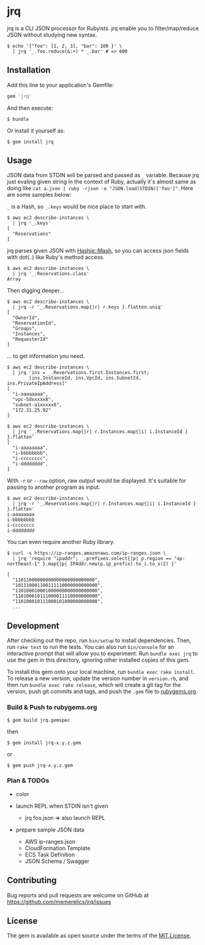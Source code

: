 # jrq

jrq is a CLI JSON processor for Rubyists. jrq enable you to filter/map/reduce JSON without studying new syntax.

```
$ echo '{"foo": [1, 2, 3], "bar": 100 }' \
  | jrq '_.foo.reduce(&:+) * _.bar' # => 600
```

## Installation

Add this line to your application's Gemfile:

```ruby
gem 'jrq'
```

And then execute:

    $ bundle

Or install it yourself as:

    $ gem install jrq

## Usage

JSON data from STDIN will be parsed and passed as `_` variable. Because jrq just evaling given string in the context of Ruby, actually it's almost same as doing like `cat a.json | ruby -rjson -e "JSON.load(STDIN)['foo']"`. Here are some samples below:

`_` is a Hash, so `_.keys` would be nice place to start with.

```
$ aws ec2 describe-instances \
  | jrq '_.keys'
[
  "Reservations"
]
```

jrq parses given JSON with [Hashie::Mash](https://github.com/intridea/hashie#mash), so you can access json fields with dot(`.`) like Ruby's method access.

```
$ aws ec2 describe-instances \
  | jrq '_.Reservations.class'
Array
```

Then digging deeper...

```
$ aws ec2 describe-instances \
  | jrq -r '_.Reservations.map{|r| r.keys }.flatten.uniq'
[
  "OwnerId",
  "ReservationId",
  "Groups",
  "Instances",
  "RequesterId"
]
```

... to get information you need.

```
$ aws ec2 describe-instances \
  | jrq 'ins = _.Reservations.first.Instances.first;
        [ins.InstanceId, ins.VpcId, ins.SubnetId, ins.PrivateIpAddress]'
[
  "i-aaaaaaaa",
  "vpc-5dxxxxx8",
  "subnet-a1xxxxx6",
  "172.31.25.92"
]
```

```
$ aws ec2 describe-instances \
  | jrq '_.Reservations.map{|r| r.Instances.map{|i| i.InstanceId } }.flatten'
[
  "i-aaaaaaaa",
  "i-bbbbbbbb",
  "i-cccccccc",
  "i-dddddddd",
]
```

With `-r` or `--raw` option, raw output would be displayed. It's suitable for passing to another program as input.

```
$ aws ec2 describe-instances \
  | jrq -r '_.Reservations.map{|r| r.Instances.map{|i| i.InstanceId } }.flatten'
i-aaaaaaaa
i-bbbbbbbb
i-cccccccc
i-dddddddd
```

You can even require another Ruby library.

```
$ curl -s https://ip-ranges.amazonaws.com/ip-ranges.json \
  | jrq 'require "ipaddr"; _.prefixes.select{|p| p.region == "ap-northeast-1" }.map{|p| IPAddr.new(p.ip_prefix).to_i.to_s(2) }'

[
  "11011000000000000000000000000",
  "101110001100111110000000000000",
  "110100010001000000000000000000",
  "110100010111000011110000000000",
  "110100010111000101000000000000",
  ...
```

## Development

After checking out the repo, run `bin/setup` to install dependencies. Then, run `rake test` to run the tests. You can also run `bin/console` for an interactive prompt that will allow you to experiment. Run `bundle exec jrq` to use the gem in this directory, ignoring other installed copies of this gem.

To install this gem onto your local machine, run `bundle exec rake install`. To release a new version, update the version number in `version.rb`, and then run `bundle exec rake release`, which will create a git tag for the version, push git commits and tags, and push the `.gem` file to [rubygems.org](https://rubygems.org).

### Build & Push to rubygems.org

    $ gem build jrq.gemspec

then

    $ gem install jrq-x.y.z.gem

or

    $ gem push jrq-x.y.z.gem

### Plan & TODOs

- color
- launch REPL when STDIN isn't given
  - jrq foo.json => also launch REPL

- prepare sample JSON data
  - AWS ip-ranges.json
  - CloudFormation Template
  - ECS Task Definition
  - JSON Schema / Swagger

## Contributing

Bug reports and pull requests are welcome on GitHub at https://github.com/memerelics/jrq/issues

## License

The gem is available as open source under the terms of the [MIT License](http://opensource.org/licenses/MIT).
